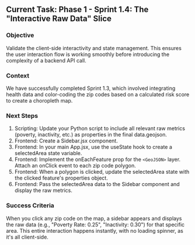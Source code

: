 ## Current Task: Phase 1 - Sprint 1.4: The "Interactive Raw Data" Slice

### Objective
Validate the client-side interactivity and state management. This ensures the user interaction flow is working smoothly before introducing the complexity of a backend API call.

### Context
We have successfully completed Sprint 1.3, which involved integrating health data and color-coding the zip codes based on a calculated risk score to create a choropleth map.

### Next Steps
1. Scripting: Update your Python script to include all relevant raw metrics (poverty, inactivity, etc.) as properties in the final data.geojson.
2. Frontend: Create a Sidebar.jsx component.
3. Frontend: In your main App.jsx, use the useState hook to create a selectedArea state variable.
4. Frontend: Implement the onEachFeature prop for the `<GeoJSON>` layer. Attach an onClick event to each zip code polygon.
5. Frontend: When a polygon is clicked, update the selectedArea state with the clicked feature's properties object.
6. Frontend: Pass the selectedArea data to the Sidebar component and display the raw metrics.

### Success Criteria
When you click any zip code on the map, a sidebar appears and displays the raw data (e.g., "Poverty Rate: 0.25", "Inactivity: 0.30") for that specific area. This entire interaction happens instantly, with no loading spinner, as it's all client-side.
